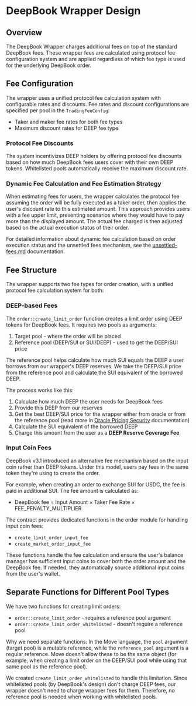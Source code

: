 # DeepBook Wrapper Design

## Overview

The DeepBook Wrapper charges additional fees on top of the standard DeepBook fees. These wrapper fees are calculated using protocol fee configuration system and are applied regardless of which fee type is used for the underlying DeepBook order.

## Fee Configuration

The wrapper uses a unified protocol fee calculation system with configurable rates and discounts. Fee rates and discount configurations are specified per pool in the `TradingFeeConfig`:

- Taker and maker fee rates for both fee types
- Maximum discount rates for DEEP fee type

### Protocol Fee Discounts

The system incentivizes DEEP holders by offering protocol fee discounts based on how much DeepBook fees users cover with their own DEEP tokens. Whitelisted pools automatically receive the maximum discount rate.

### Dynamic Fee Calculation and Fee Estimation Strategy

When estimating fees for users, the wrapper calculates the protocol fee assuming the order will be fully executed as a taker order, then applies the user's discount rate to this estimated amount. This approach provides users with a fee upper limit, preventing scenarios where they would have to pay more than the displayed amount. The actual fee charged is then adjusted based on the actual execution status of their order.

For detailed information about dynamic fee calculation based on order execution status and the unsettled fees mechanism, see the [unsettled-fees.md](./unsettled-fees.md) documentation.

## Fee Structure

The wrapper supports two fee types for order creation, with a unified protocol fee calculation system for both:

### DEEP-based Fees

The `order::create_limit_order` function creates a limit order using DEEP tokens for DeepBook fees. It requires two pools as arguments:

1. Target pool - where the order will be placed
2. Reference pool (DEEP/SUI or SUI/DEEP) - used to get the DEEP/SUI price

The reference pool helps calculate how much SUI equals the DEEP a user borrows from our wrapper's DEEP reserves. We take the DEEP/SUI price from the reference pool and calculate the SUI equivalent of the borrowed DEEP.

The process works like this:

1. Calculate how much DEEP the user needs for DeepBook fees
2. Provide this DEEP from our reserves
3. Get the best DEEP/SUI price for the wrapper either from oracle or from the reference pool (read more in [Oracle Pricing Security](docs/oracle-pricing-security.md) documentation)
4. Calculate the SUI equivalent of the borrowed DEEP
5. Charge this amount from the user as a **DEEP Reserve Coverage Fee**

### Input Coin Fees

DeepBook v3.1 introduced an alternative fee mechanism based on the input coin rather than DEEP tokens. Under this model, users pay fees in the same token they're using to create the order.

For example, when creating an order to exchange SUI for USDC, the fee is paid in additional SUI. The fee amount is calculated as:

- DeepBook fee = Input Amount × Taker Fee Rate × FEE_PENALTY_MULTIPLIER

The contract provides dedicated functions in the order module for handling input coin fees:

- `create_limit_order_input_fee`
- `create_market_order_input_fee`

These functions handle the fee calculation and ensure the user's balance manager has sufficient input coins to cover both the order amount and the DeepBook fee. If needed, they automatically source additional input coins from the user's wallet.

## Separate Functions for Different Pool Types

We have two functions for creating limit orders:

- `order::create_limit_order` - requires a reference pool argument
- `order::create_limit_order_whitelisted` - doesn't require a reference pool

Why we need separate functions: In the Move language, the `pool` argument (target pool) is a mutable reference, while the `reference_pool` argument is a regular reference. Move doesn't allow these to be the same object (for example, when creating a limit order on the DEEP/SUI pool while using that same pool as the reference pool).

We created `create_limit_order_whitelisted` to handle this limitation. Since whitelisted pools (by DeepBook's design) don't charge DEEP fees, our wrapper doesn't need to charge wrapper fees for them. Therefore, no reference pool is needed when working with whitelisted pools.
